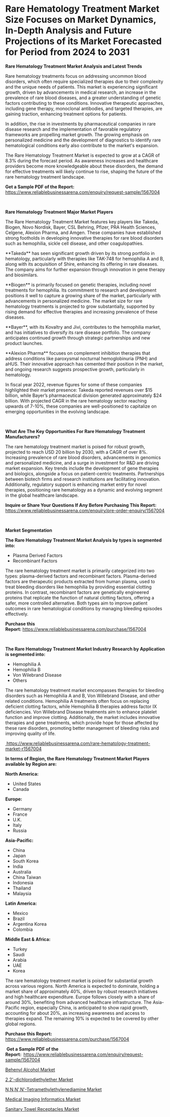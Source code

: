 <p><h1>Rare Hematology Treatment Market Size Focuses on Market Dynamics, In-Depth Analysis and Future Projections of its Market Forecasted for Period from 2024 to 2031</h1></p><p><strong>Rare Hematology Treatment Market Analysis and Latest Trends</strong></p>
<p><p>Rare hematology treatments focus on addressing uncommon blood disorders, which often require specialized therapies due to their complexity and the unique needs of patients. This market is experiencing significant growth, driven by advancements in medical research, an increase in the prevalence of rare blood diseases, and a greater understanding of genetic factors contributing to these conditions. Innovative therapeutic approaches, including gene therapy, monoclonal antibodies, and targeted therapies, are gaining traction, enhancing treatment options for patients.</p><p>In addition, the rise in investments by pharmaceutical companies in rare disease research and the implementation of favorable regulatory frameworks are propelling market growth. The growing emphasis on personalized medicine and the development of diagnostics to identify rare hematological conditions early also contribute to the market's expansion. </p><p>The Rare Hematology Treatment Market is expected to grow at a CAGR of 8.3% during the forecast period. As awareness increases and healthcare providers become more knowledgeable about these disorders, the demand for effective treatments will likely continue to rise, shaping the future of the rare hematology treatment landscape.</p></p>
<p><strong>Get a Sample PDF of the Report:&nbsp;</strong> <a href="https://www.reliablebusinessarena.com/enquiry/request-sample/1567004">https://www.reliablebusinessarena.com/enquiry/request-sample/1567004</a></p>
<p>&nbsp;</p>
<p><strong>Rare Hematology Treatment Major Market Players</strong></p>
<p><p>The Rare Hematology Treatment Market features key players like Takeda, Biogen, Novo Nordisk, Bayer, CSL Behring, Pfizer, PRA Health Sciences, Celgene, Alexion Pharma, and Amgen. These companies have established strong footholds in developing innovative therapies for rare blood disorders such as hemophilia, sickle cell disease, and other coagulopathies.</p><p>**Takeda** has seen significant growth driven by its strong portfolio in hematology, particularly with therapies like TAK-748 for hemophilia A and B, along with its acquisition of Shire, enhancing its offering in rare diseases. The company aims for further expansion through innovation in gene therapy and biosimilars.</p><p>**Biogen** is primarily focused on genetic therapies, including novel treatments for hemophilia. Its commitment to research and development positions it well to capture a growing share of the market, particularly with advancements in personalized medicine. The market size for rare hematology treatments is projected to grow substantially, supported by rising demand for effective therapies and increasing prevalence of these diseases.</p><p>**Bayer**, with its Kovaltry and Jivi, contributes to the hemophilia market, and has initiatives to diversify its rare disease portfolio. The company anticipates continued growth through strategic partnerships and new product launches.</p><p>**Alexion Pharma** focuses on complement inhibition therapies that address conditions like paroxysmal nocturnal hemoglobinuria (PNH) and aHUS. Their innovative approach has cemented their position in the market, and ongoing research suggests prospective growth, particularly in hematology.</p><p>In fiscal year 2022, revenue figures for some of these companies highlighted their market presence: Takeda reported revenues over $15 billion, while Bayer’s pharmaceutical division generated approximately $24 billion. With projected CAGR in the rare hematology sector reaching upwards of 7-10%, these companies are well-positioned to capitalize on emerging opportunities in the evolving landscape.</p></p>
<p>&nbsp;</p>
<p><strong>What Are The Key Opportunities For Rare Hematology Treatment Manufacturers?</strong></p>
<p><p>The rare hematology treatment market is poised for robust growth, projected to reach USD 20 billion by 2030, with a CAGR of over 8%. Increasing prevalence of rare blood disorders, advancements in genomics and personalized medicine, and a surge in investment for R&D are driving market expansion. Key trends include the development of gene therapies and biologics, alongside a focus on patient-centric treatments. Partnerships between biotech firms and research institutions are facilitating innovation. Additionally, regulatory support is enhancing market entry for novel therapies, positioning rare hematology as a dynamic and evolving segment in the global healthcare landscape.</p></p>
<p><strong>Inquire or Share Your Questions If Any Before Purchasing This Report:</strong> <a href="https://www.reliablebusinessarena.com/enquiry/pre-order-enquiry/1567004">https://www.reliablebusinessarena.com/enquiry/pre-order-enquiry/1567004</a></p>
<p>&nbsp;</p>
<p><strong>Market Segmentation</strong></p>
<p><strong>The Rare Hematology Treatment Market Analysis by types is segmented into:</strong></p>
<p><ul><li>Plasma Derived Factors</li><li>Recombinant Factors</li></ul></p>
<p><p>The rare hematology treatment market is primarily categorized into two types: plasma-derived factors and recombinant factors. Plasma-derived factors are therapeutic products extracted from human plasma, used to treat bleeding disorders like hemophilia by providing essential clotting proteins. In contrast, recombinant factors are genetically engineered proteins that replicate the function of natural clotting factors, offering a safer, more controlled alternative. Both types aim to improve patient outcomes in rare hematological conditions by managing bleeding episodes effectively.</p></p>
<p><strong>Purchase this Report:&nbsp;</strong><a href="https://www.reliablebusinessarena.com/purchase/1567004">https://www.reliablebusinessarena.com/purchase/1567004</a></p>
<p>&nbsp;</p>
<p><strong>The Rare Hematology Treatment Market Industry Research by Application is segmented into:</strong></p>
<p><ul><li>Hemophilia A</li><li>Hemophilia B</li><li>Von Wilebrand Disease</li><li>Others</li></ul></p>
<p><p>The rare hematology treatment market encompasses therapies for bleeding disorders such as Hemophilia A and B, Von Willebrand Disease, and other related conditions. Hemophilia A treatments often focus on replacing deficient clotting factors, while Hemophilia B therapies address factor IX deficiencies. Von Willebrand Disease treatments aim to enhance platelet function and improve clotting. Additionally, the market includes innovative therapies and gene treatments, which provide hope for those affected by these rare disorders, promoting better management of bleeding risks and improving quality of life.</p></p>
<p><a href="https://www.reliablebusinessarena.com/rare-hematology-treatment-market-r1567004">&nbsp;https://www.reliablebusinessarena.com/rare-hematology-treatment-market-r1567004</a></p>
<p><strong>In terms of Region, the Rare Hematology Treatment Market Players available by Region are:</strong></p>
<p>
    <p> <strong> North America: </strong>
        <ul>
            <li>United States</li>
            <li>Canada</li>
        </ul>
        </p> 
    <p> <strong> Europe: </strong>
        <ul>
            <li>Germany</li>
            <li>France</li>
            <li>U.K.</li>
            <li>Italy</li>
            <li>Russia</li>
        </ul>
        </p> 
    <p> <strong> Asia-Pacific: </strong>
        <ul>
            <li>China</li>
            <li>Japan</li>
            <li>South Korea</li>
            <li>India</li>
            <li>Australia</li>
            <li>China Taiwan</li>
            <li>Indonesia</li>
            <li>Thailand</li>
            <li>Malaysia</li>
        </ul>
        </p> 
    <p> <strong> Latin America: </strong>
        <ul>
            <li>Mexico</li>
            <li>Brazil</li>
            <li>Argentina Korea</li>
            <li>Colombia</li>
        </ul>
        </p> 
    <p> <strong> Middle East & Africa: </strong>
        <ul>
            <li>Turkey</li>
            <li>Saudi</li>
            <li>Arabia</li>
            <li>UAE</li>
            <li>Korea</li>
        </ul>
    </p>
    </p>
<p><p>The rare hematology treatment market is poised for substantial growth across various regions. North America is expected to dominate, holding a market share of approximately 40%, driven by robust research initiatives and high healthcare expenditure. Europe follows closely with a share of around 30%, benefiting from advanced healthcare infrastructure. The Asia-Pacific region, especially China, is anticipated to show rapid growth, accounting for about 20%, as increasing awareness and access to therapies expand. The remaining 10% is expected to be covered by other global regions.</p></p>
<p><strong>Purchase this Report: </strong><a href="https://www.reliablebusinessarena.com/purchase/1567004">https://www.reliablebusinessarena.com/purchase/1567004</a></p>
<p>&nbsp;<strong>Get a Sample PDF of the Report:&nbsp;&nbsp;</strong><a href="https://www.reliablebusinessarena.com/enquiry/request-sample/1567004">https://www.reliablebusinessarena.com/enquiry/request-sample/1567004</a></p>
<p><strong></strong></p>
<p><p><a href="https://www.linkedin.com/pulse/behenyl-alcohol-market-trends-strategic-insights-2024-2031-zbnse?trackingId=mFSvduV2TeidVqULh%2FIEdg%3D%3D">Behenyl Alcohol Market</a></p><p><a href="https://issuu.com/reportprime-2/docs/22-dichlorodiethylether-market-size_d78cac35f056b5">2,2'-dichlorodiethylether Market</a></p><p><a href="https://issuu.com/reportprime-2/docs/nnnn-tetramethylethylenediamine-mar_3434e140ed9e74">N,N,N',N'-Tetramethylethylenediamine Market</a></p><p><a href="https://www.linkedin.com/pulse/medical-imaging-informatics-market-analysis-report-global-4waue?trackingId=P%2BddEhF4RnmH6olqDDE4HQ%3D%3D">Medical Imaging Informatics Market</a></p><p><a href="https://medium.com/@gregoriookeefe2023/global-sanitary-towel-receptacles-market-focus-on-product-type-wall-mounting-floor-standing-end-8200547b11c5?postPublishedType=repub">Sanitary Towel Receptacles Market</a></p></p>